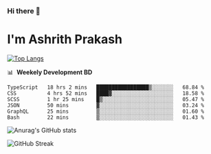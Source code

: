 ### Hi there 👋
# I'm Ashrith Prakash

[![Top Langs](https://github-readme-stats.vercel.app/api/top-langs/?username=xxcheckmatexx&count_private=true&include_all_commits=true&show_icons=true&line_height=20&title_color=FFFFFF&icon_color=FFFFFF&text_color=FFFFFF&bg_color=0D1117&langs_count=8)](https://github.com/anuraghazra/github-readme-stats)

📊 &nbsp;**Weekely Development BD**

<!--START_SECTION:waka-->

```text
TypeScript   18 hrs 2 mins   █████████████████▒░░░░░░░   68.84 %
CSS          4 hrs 52 mins   ████▓░░░░░░░░░░░░░░░░░░░░   18.58 %
SCSS         1 hr 25 mins    █▒░░░░░░░░░░░░░░░░░░░░░░░   05.47 %
JSON         50 mins         ▓░░░░░░░░░░░░░░░░░░░░░░░░   03.24 %
GraphQL      25 mins         ▒░░░░░░░░░░░░░░░░░░░░░░░░   01.60 %
Bash         22 mins         ▒░░░░░░░░░░░░░░░░░░░░░░░░   01.43 %
```

<!--END_SECTION:waka-->

![Anurag's GitHub stats](https://github-readme-stats.vercel.app/api?username=xxcheckmatexx&count_private=true&show_icons=true&theme=merko)  

![GitHub Streak](http://github-readme-streak-stats.herokuapp.com?user=xxcheckmatexx&theme=merko&hide_border=true&date_format=M%20j%5B%2C%20Y%5D&fire=DD0E0B)
<br/>
